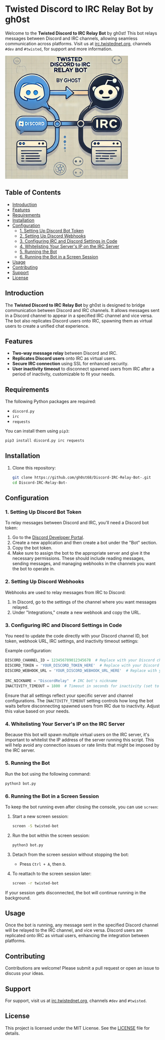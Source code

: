 # Twisted Discord to IRC Relay Bot by gh0st

Welcome to the **Twisted Discord to IRC Relay Bot** by gh0st! This bot relays messages between Discord and IRC channels, allowing seamless communication across platforms. Visit us at [irc.twistednet.org](irc.twistednet.org), channels `#dev` and `#twisted`, for support and more information.

<img src="https://raw.githubusercontent.com/gh0st68/Discord-IRC-Relay-Bot-/main/DiscordIRCRelay.webp" alt="Twisted Discord to IRC Relay Bot" width="400">

## Table of Contents

- [Introduction](#introduction)
- [Features](#features)
- [Requirements](#requirements)
- [Installation](#installation)
- [Configuration](#configuration)
  - [1. Setting Up Discord Bot Token](#1-setting-up-discord-bot-token)
  - [2. Setting Up Discord Webhooks](#2-setting-up-discord-webhooks)
  - [3. Configuring IRC and Discord Settings in Code](#3-configuring-irc-and-discord-settings-in-code)
  - [4. Whitelisting Your Server's IP on the IRC Server](#4-whitelisting-your-servers-ip-on-the-irc-server)
  - [5. Running the Bot](#5-running-the-bot)
  - [6. Running the Bot in a Screen Session](#6-running-the-bot-in-a-screen-session)
- [Usage](#usage)
- [Contributing](#contributing)
- [Support](#support)
- [License](#license)

## Introduction

The **Twisted Discord to IRC Relay Bot** by gh0st is designed to bridge communication between Discord and IRC channels. It allows messages sent in a Discord channel to appear in a specified IRC channel and vice versa. The bot also replicates Discord users onto IRC, spawning them as virtual users to create a unified chat experience.

## Features

- **Two-way message relay** between Discord and IRC.
- **Replicates Discord users** onto IRC as virtual users.
- **Secure IRC connection** using SSL for enhanced security.
- **User inactivity timeout** to disconnect spawned users from IRC after a period of inactivity, customizable to fit your needs.

## Requirements

The following Python packages are required:

- `discord.py`
- `irc`
- `requests`

You can install them using `pip3`:

```bash
pip3 install discord.py irc requests
```

## Installation

1. Clone this repository:
   ```bash
   git clone https://github.com/gh0st68/Discord-IRC-Relay-Bot-.git
   cd Discord-IRC-Relay-Bot-
   ```

## Configuration

### 1. Setting Up Discord Bot Token

To relay messages between Discord and IRC, you'll need a Discord bot token:

1. Go to the [Discord Developer Portal](https://discord.com/developers/applications).
2. Create a new application and then create a bot under the "Bot" section.
3. Copy the bot token.
4. Make sure to assign the bot to the appropriate server and give it the necessary permissions. These should include reading messages, sending messages, and managing webhooks in the channels you want the bot to operate in.

### 2. Setting Up Discord Webhooks

Webhooks are used to relay messages from IRC to Discord:

1. In Discord, go to the settings of the channel where you want messages relayed.
2. Under "Integrations," create a new webhook and copy the URL.

### 3. Configuring IRC and Discord Settings in Code

You need to update the code directly with your Discord channel ID, bot token, webhook URL, IRC settings, and inactivity timeout settings:

Example configuration:
```python
DISCORD_CHANNEL_ID = 123456789012345678  # Replace with your Discord channel ID
DISCORD_TOKEN = 'YOUR_DISCORD_TOKEN_HERE'  # Replace with your Discord bot token
DISCORD_WEBHOOK_URL = 'YOUR_DISCORD_WEBHOOK_URL_HERE'  # Replace with your Discord webhook URL

IRC_NICKNAME = "DiscordRelay"  # IRC bot's nickname
INACTIVITY_TIMEOUT = 1800  # Timeout in seconds for inactivity (set to 0 to disable)
```

Ensure that all settings reflect your specific server and channel configurations. The `INACTIVITY_TIMEOUT` setting controls how long the bot waits before disconnecting spawned users from IRC due to inactivity. Adjust this value based on your needs.

### 4. Whitelisting Your Server's IP on the IRC Server

Because this bot will spawn multiple virtual users on the IRC server, it's important to whitelist the IP address of the server running this script. This will help avoid any connection issues or rate limits that might be imposed by the IRC server.

### 5. Running the Bot

Run the bot using the following command:

```bash
python3 bot.py
```

### 6. Running the Bot in a Screen Session

To keep the bot running even after closing the console, you can use `screen`:

1. Start a new screen session:
   ```bash
   screen -S twisted-bot
   ```

2. Run the bot within the screen session:
   ```bash
   python3 bot.py
   ```

3. Detach from the screen session without stopping the bot:
   - Press `Ctrl + A`, then `D`.

4. To reattach to the screen session later:
   ```bash
   screen -r twisted-bot
   ```

If your session gets disconnected, the bot will continue running in the background.

## Usage

Once the bot is running, any message sent in the specified Discord channel will be relayed to the IRC channel, and vice versa. Discord users are replicated onto IRC as virtual users, enhancing the integration between platforms.

## Contributing

Contributions are welcome! Please submit a pull request or open an issue to discuss your ideas.

## Support

For support, visit us at [irc.twistednet.org](irc.twistednet.org), channels `#dev` and `#twisted`.

## License

This project is licensed under the MIT License. See the [LICENSE](LICENSE) file for details.
